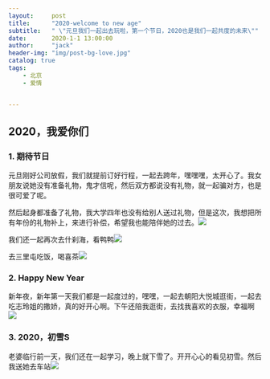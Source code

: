 ```yaml
---
layout:     post
title:      "2020-welcome to new age"
subtitle:   " \"元旦我们一起出去玩啦，第一个节日，2020也是我们一起共度的未来\""
date:       2020-1-1 13:00:00
author:     "jack"
header-img: "img/post-bg-love.jpg"
catalog: true
tags:
    - 北京
    - 爱情


---
```


##  2020，我爱你们

### 1. 期待节日

元旦刚好公司放假，我们就提前订好行程，一起去跨年，嘿嘿嘿，太开心了。我女朋友说她没有准备礼物，鬼才信呢，然后双方都说没有礼物，就一起骗对方，也是很可爱了呢。

然后起身都准备了礼物，我大学四年也没有给别人送过礼物，但是这次，我想把所有年份的礼物补上，来进行补偿，希望我也能陪伴她的过去。![](https://tva1.sinaimg.cn/large/006tNbRwly1gbcn8sb4goj30qo0zkgoi.jpg)

我们还一起再次去什刹海，看鸭鸭![](https://tva1.sinaimg.cn/large/006tNbRwly1gbd98yp2fej314o0fkh2w.jpg)

去三里屯吃饭，喝喜茶![](https://tva1.sinaimg.cn/large/006tNbRwly1gbd9a3fgvdj314i0r8b29.jpg)

### 2. Happy New Year

新年夜，新年第一天我们都是一起度过的，嘿嘿，一起去朝阳大悦城逛街，一起去吃志玲姐的撒娇，真的好开心啊。下午还陪我逛街，去找我喜欢的衣服，幸福啊![](https://tva1.sinaimg.cn/large/006tNbRwly1gbd9b5dltnj31070u04qq.jpg)

### 3. 2020，初雪S

老婆临行前一天，我们还在一起学习，晚上就下雪了。开开心心的看见初雪。然后我送她去车站![](https://tva1.sinaimg.cn/large/006tNbRwly1gbcndcp8a6j30zu0u0qv6.jpg)